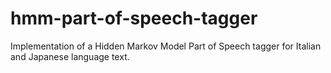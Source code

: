 # hmm-part-of-speech-tagger
Implementation of a Hidden Markov Model Part of Speech tagger for Italian and Japanese language text.
